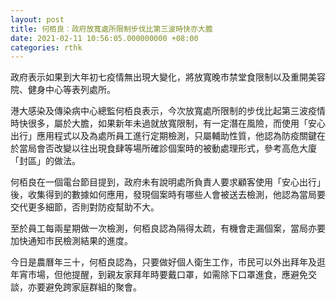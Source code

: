 ```yaml
---
layout: post
title: 何栢良︰政府放寬處所限制步伐比第三波時快亦大膽
date: 2021-02-11 10:56:05.000000000 +08:00
categories: rthk
---
```


政府表示如果到大年初七疫情無出現大變化，將放寬晚市禁堂食限制以及重開美容院、健身中心等表列處所。

港大感染及傳染病中心總監何栢良表示，今次放寬處所限制的步伐比起第三波疫情時快很多，屬於大膽，如果新年未過就放寬限制，有一定潛在風險，而使用「安心出行」應用程式以及為處所員工進行定期檢測，只屬輔助性質，他認為防疫關鍵在於當局會否改變以往出現食肆等場所確診個案時的被動處理形式，參考高危大廈「封區」的做法。

何栢良在一個電台節目提到，政府未有說明處所負責人要求顧客使用「安心出行」後，收集得到的數據如何應用，發現個案時有哪些人會被送去檢測，他認為當局要交代更多細節，否則對防疫幫助不大。

至於員工每兩星期做一次檢測，何栢良認為隔得太疏，有機會走漏個案，當局亦要加快通知市民檢測結果的進度。

今日是農曆年三十，何栢良認為，只要做好個人衛生工作，市民可以外出拜年及逛年宵市場，但他提醒，到親友家拜年時要戴口罩，如需除下口罩進食，應避免交談，亦要避免跨家庭群組的聚會。
